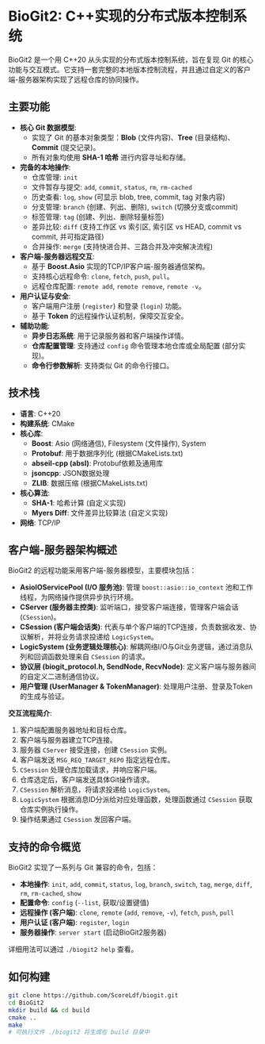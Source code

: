 # BioGit2: C++实现的分布式版本控制系统

BioGit2 是一个用 C++20 从头实现的分布式版本控制系统，旨在复现 Git 的核心功能与交互模式。它支持一套完整的本地版本控制流程，并且通过自定义的客户端-服务器架构实现了远程仓库的协同操作。

## 主要功能

* **核心 Git 数据模型**:
  * 实现了 Git 的基本对象类型：**Blob** (文件内容)、**Tree** (目录结构)、**Commit** (提交记录)。
  * 所有对象均使用 **SHA-1 哈希** 进行内容寻址和存储。
* **完备的本地操作**:
  * 仓库管理: `init`
  * 文件暂存与提交: `add`, `commit`, `status`, `rm`, `rm-cached`
  * 历史查看: `log`, `show` (可显示 blob, tree, commit, tag 对象内容)
  * 分支管理: `branch` (创建、列出、删除), `switch` (切换分支或commit)
  * 标签管理: `tag` (创建、列出、删除轻量标签)
  * 差异比较: `diff` (支持工作区 vs 索引区, 索引区 vs HEAD, commit vs commit, 并可指定路径)
  * 合并操作: `merge` (支持快进合并、三路合并及冲突解决流程)
* **客户端-服务器远程交互**:
  * 基于 **Boost.Asio** 实现的TCP/IP客户端-服务器通信架构。
  * 支持核心远程命令: `clone`, `fetch`, `push`, `pull`。
  * 远程仓库配置: `remote add`, `remote remove`, `remote -v`。
* **用户认证与安全**:
  * 客户端用户注册 (`register`) 和登录 (`login`) 功能。
  * 基于 **Token** 的远程操作认证机制，保障交互安全。
* **辅助功能**:
  * **异步日志系统**: 用于记录服务器和客户端操作详情。
  * **仓库配置管理**: 支持通过 `config` 命令管理本地仓库或全局配置 (部分实现)。
  * **命令行参数解析**: 支持类似 Git 的命令行接口。

## 技术栈

* **语言**: C++20
* **构建系统**: CMake
* **核心库**:
  * **Boost**: Asio (网络通信), Filesystem (文件操作), System
  * **Protobuf**: 用于数据序列化 (根据CMakeLists.txt)
  * **abseil-cpp (absl)**: Protobuf依赖及通用库
  * **jsoncpp**: JSON数据处理
  * **ZLIB**: 数据压缩 (根据CMakeLists.txt)
* **核心算法**:
  * **SHA-1**: 哈希计算 (自定义实现)
  * **Myers Diff**: 文件差异比较算法 (自定义实现)
* **网络**: TCP/IP

## 客户端-服务器架构概述

BioGit2 的远程功能采用客户端-服务器模型，主要模块包括：

* **AsioIOServicePool (I/O 服务池)**: 管理 `boost::asio::io_context` 池和工作线程，为网络操作提供异步执行环境。
* **CServer (服务器主控类)**: 监听端口，接受客户端连接，管理客户端会话 (`CSession`)。
* **CSession (客户端会话类)**: 代表与单个客户端的TCP连接，负责数据收发、协议解析，并将业务请求投递给 `LogicSystem`。
* **LogicSystem (业务逻辑处理核心)**: 解耦网络I/O与Git业务逻辑，通过消息队列和回调函数处理来自 `CSession` 的请求。
* **协议层 (biogit_protocol.h, SendNode, RecvNode)**: 定义客户端与服务器间的自定义二进制通信协议。
* **用户管理 (UserManager & TokenManager)**: 处理用户注册、登录及Token的生成与验证。

**交互流程简介**:

1.  客户端配置服务器地址和目标仓库。
2.  客户端与服务器建立TCP连接。
3.  服务器 `CServer` 接受连接，创建 `CSession` 实例。
4.  客户端发送 `MSG_REQ_TARGET_REPO` 指定远程仓库。
5.  `CSession` 处理仓库加载请求，并响应客户端。
6.  仓库选定后，客户端发送具体Git操作请求。
7.  `CSession` 解析消息，将请求投递给 `LogicSystem`。
8.  `LogicSystem` 根据消息ID分派给对应处理函数，处理函数通过 `CSession` 获取仓库实例执行操作。
9.  操作结果通过 `CSession` 发回客户端。

## 支持的命令概览

BioGit2 实现了一系列与 Git 兼容的命令，包括：

* **本地操作**: `init`, `add`, `commit`, `status`, `log`, `branch`, `switch`, `tag`, `merge`, `diff`, `rm`, `rm-cached`, `show`
* **配置命令**: `config` (`--list`, 获取/设置键值)
* **远程操作 (客户端)**: `clone`, `remote` (`add`, `remove`, `-v`), `fetch`, `push`, `pull`
* **用户认证 (客户端)**: `register`, `login`
* **服务器操作**: `server start` (启动BioGit2服务器)

详细用法可以通过 `./biogit2 help` 查看。

## 如何构建

```bash
git clone https://github.com/ScoreLdf/biogit.git
cd BioGit2
mkdir build && cd build
cmake ..
make
# 可执行文件 ./biogit2 将生成在 build 目录中
```
